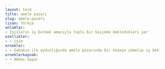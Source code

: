 ```yaml
---
layout: term
title: amele pazarı
slug: amele-pazari
lisan: Türkçe
anlamlar:
- İşçilerin iş bulmak amacıyla toplu bir biçimde bekledikleri yer
ozellikler:
- - isim
ornekler:
- - Sabahın ilk aydınlığında amele pazarında bir köşeye çömelip iş beklerdi.
orneklerkaynak:
- - Abbas Sayar
---
```


